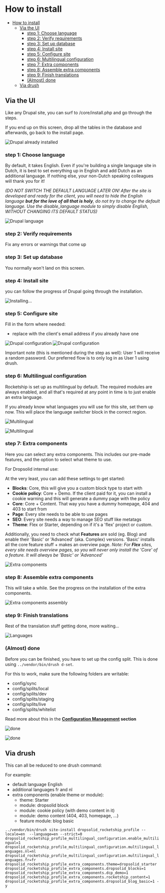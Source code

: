 # How to install

- [How to install](#how-to-install)
    - [Via the UI](#via-the-ui)
        - [step 1: Choose language](#step-1-choose-language)
        - [step 2: Verify requirements](#step-2-verify-requirements)
        - [step 3: Set up database](#step-3-set-up-database)
        - [step 4: Install site](#step-4-install-site)
        - [step 5: Configure site](#step-5-configure-site)
        - [step 6: Multilingual configuration](#step-6-multilingual-configuration)
        - [step 7: Extra components](#step-7-extra-components)
        - [step 8: Assemble extra components](#step-8-assemble-extra-components)
        - [step 9: Finish translations](#step-9-finish-translations)
        - [(Almost) done](#almost-done)
    - [Via drush](#via-drush)

## Via the UI

Like any Drupal site, you can surf to /core/install.php and go through the 
steps.

If you end up on this screen, drop all the tables in the database and 
afterwards, go back to the install page.

![Drupal already installed](images/install-already-installed.png "Nope, we don't want this")

### step 1: Choose language

By default, it takes English. Even if you're building a single language site 
in Dutch, it is best to set everything up in English and add Dutch as an 
additional language. If nothing else, your non-Dutch speaking colleagues will 
thank you for it!

_(DO NOT SWITCH THE DEFAULT LANGUAGE LATER ON! After the site is developed 
and ready for the client, you will need to hide the English language **but for
the love of all that is holy**, do not try to change the default language. Use 
the disable_language module to simply disable English, WITHOUT CHANGING ITS
DEFAULT STATUS)_

![Drupal language](images/install-choose-lang.png "Choose language")

### step 2: Verify requirements

Fix any errors or warnings that come up

### step 3: Set up database

You normally won't land on this screen.

### step 4: Install site

you can follow the progress of Drupal going through the installation.

![Installing...](images/install-installing-profile.png "A fancy progress bar")

### step 5: Configure site

Fill in the form where needed:
- replace with the client's email address if you already have one

![Drupal configuration](images/install-configure-01.png "Fill in the form")
![Drupal configuration](images/install-configure-02.png "Fill in the form")

Important note (this is mentioned during the step as well): User 1 will receive
a random password. Our preferred flow is to only log in as User 1 using drush.

### step 6: Multilingual configuration

Rocketship is set up as multilingual by default. The required modules are 
always enabled, and all that's required at any point in time is to just enable
an extra language.

If you already know what languages you will use for this site, set them up now.
This will place the language switcher block in the correct region.

![Multilingual](images/install-multilingual-01.png "Multilingual config")

![Multilingual](images/install-multilingual-02.png "Multilingual config")

### step 7: Extra components

Here you can select any extra components. This includes our pre-made features,
and the option to select what theme to use.

For Dropsolid internal use:

At the very least, you can add these settings to get started:

- **Blocks**: Core, this will give you a custom block type to start with
- **Cookie policy**: Core + Demo. If the client paid for it, you can install a
cookie warning and this will generate a dummy page with the policy
- **Core**: Core + Content. That way you have a dummy homepage, 404 and 403 
to start from
- **Page**: Every site needs to be able to use pages
- **SEO**: Every site needs a way to manage SEO stuff like metatags
- **Theme**: Flex or Starter, depending on if it's a 'flex' project or custom.


Additionally, you need to check what **Features** are sold (eg. Blog) and
enable their 'Basic' or 'Advanced' (aka. Complex) versions.
'Basic' installs all the core feature stuff + makes an overview page.
_Note: For **Flex** sites, every site needs overview pages, so you will never
only install the 'Core' of a feature. It will always be 'Basic' or 'Advanced'_

![Extra components](images/install-extra.png "Extra components")

### step 8: Assemble extra components

This will take a while. See the progress on the installation of the extra 
components.

![Extra components assembly](images/install-assemble-extra.png "Extra components being assembled")

### step 9: Finish translations

Rest of the translation stuff getting done, more waiting…

![Languages](images/install-finish-languages.png "finalize languages")

### (Almost) done

Before you can be finished, you have to set up the config split. This is
done using `../vendor/bin/drush d-set`.

For this to work, make sure the following folders are writable:

- config/sync
- config/splits/local
- config/splits/dev
- config/splits/staging
- config/splits/live
- config/splits/whitelist

Read more about this in the 
**[Configuration Management](../after-install/#configuration-management) 
section**

![done](images/install-done.png "a message")

![done](images/install-done-message.png "a message")


## Via drush

This can all be reduced to one drush command:

For example:
- default language English
- additional languages fr and nl
- extra components (enable theme or module):
  - theme: Starter
  - module: dropsolid block
  - module: cookie policy (with demo content in it)
  - module: demo content (404, 403, homepage, …)
  - feature module: blog basic

`../vendor/bin/drush site-install dropsolid_rocketship_profile --locale=en 
--language=en --strict=0  
dropsolid_rocketship_profile_multilingual_configuration.enable_multilingual=1 
dropsolid_rocketship_profile_multilingual_configuration.multilingual_languages.nl=nl 
dropsolid_rocketship_profile_multilingual_configuration.multilingual_languages.fr=fr 
dropsolid_rocketship_profile_extra_components.theme=dropsolid_starter 
dropsolid_rocketship_profile_extra_components.dropsolid_blocks=1 
dropsolid_rocketship_profile_extra_components.dcp_demo=1 
dropsolid_rocketship_profile_extra_components.rocketship_content=1 
dropsolid_rocketship_profile_extra_components.dropsolid_blog_basic=1 -y`
